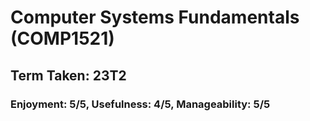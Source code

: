 # Computer Systems Fundamentals (COMP1521)

## Term Taken: 23T2

### Enjoyment: 5/5, Usefulness: 4/5, Manageability: 5/5